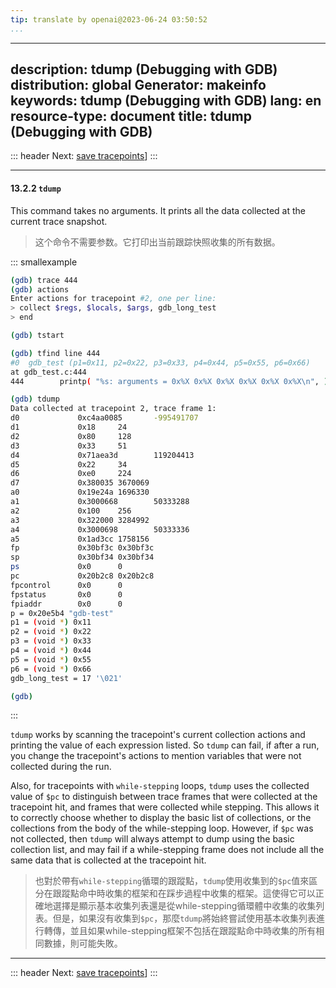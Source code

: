 ```yaml
---
tip: translate by openai@2023-06-24 03:50:52
...
```

---
description: tdump (Debugging with GDB)
distribution: global
Generator: makeinfo
keywords: tdump (Debugging with GDB)
lang: en
resource-type: document
title: tdump (Debugging with GDB)
---
::: header
Next: [save tracepoints](save-tracepoints.html#save-tracepoints)]
:::

---

#### 13.2.2 `tdump`


This command takes no arguments. It prints all the data collected at the current trace snapshot.

> 这个命令不需要参数。它打印出当前跟踪快照收集的所有数据。

::: smallexample

```bash
(gdb) trace 444
(gdb) actions
Enter actions for tracepoint #2, one per line:
> collect $regs, $locals, $args, gdb_long_test
> end

(gdb) tstart

(gdb) tfind line 444
#0  gdb_test (p1=0x11, p2=0x22, p3=0x33, p4=0x44, p5=0x55, p6=0x66)
at gdb_test.c:444
444        printp( "%s: arguments = 0x%X 0x%X 0x%X 0x%X 0x%X 0x%X\n", )

(gdb) tdump
Data collected at tracepoint 2, trace frame 1:
d0             0xc4aa0085       -995491707
d1             0x18     24
d2             0x80     128
d3             0x33     51
d4             0x71aea3d        119204413
d5             0x22     34
d6             0xe0     224
d7             0x380035 3670069
a0             0x19e24a 1696330
a1             0x3000668        50333288
a2             0x100    256
a3             0x322000 3284992
a4             0x3000698        50333336
a5             0x1ad3cc 1758156
fp             0x30bf3c 0x30bf3c
sp             0x30bf34 0x30bf34
ps             0x0      0
pc             0x20b2c8 0x20b2c8
fpcontrol      0x0      0
fpstatus       0x0      0
fpiaddr        0x0      0
p = 0x20e5b4 "gdb-test"
p1 = (void *) 0x11
p2 = (void *) 0x22
p3 = (void *) 0x33
p4 = (void *) 0x44
p5 = (void *) 0x55
p6 = (void *) 0x66
gdb_long_test = 17 '\021'

(gdb)
```

:::

`tdump` works by scanning the tracepoint's current collection actions and printing the value of each expression listed. So `tdump` can fail, if after a run, you change the tracepoint's actions to mention variables that were not collected during the run.


Also, for tracepoints with `while-stepping` loops, `tdump` uses the collected value of `$pc` to distinguish between trace frames that were collected at the tracepoint hit, and frames that were collected while stepping. This allows it to correctly choose whether to display the basic list of collections, or the collections from the body of the while-stepping loop. However, if `$pc` was not collected, then `tdump` will always attempt to dump using the basic collection list, and may fail if a while-stepping frame does not include all the same data that is collected at the tracepoint hit.

> 也對於帶有`while-stepping`循環的跟蹤點，`tdump`使用收集到的`$pc`值來區分在跟蹤點命中時收集的框架和在踩步過程中收集的框架。這使得它可以正確地選擇是顯示基本收集列表還是從while-stepping循環體中收集的收集列表。但是，如果沒有收集到`$pc`，那麼`tdump`將始終嘗試使用基本收集列表進行轉傳，並且如果while-stepping框架不包括在跟蹤點命中時收集的所有相同數據，則可能失敗。

---

::: header
Next: [save tracepoints](save-tracepoints.html#save-tracepoints)]
:::
